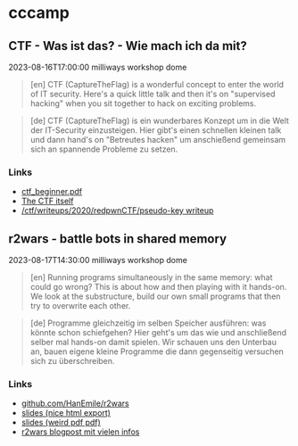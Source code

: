 # cccamp

## CTF - Was ist das? - Wie mach ich da mit?

2023-08-16T17:00:00
milliways workshop dome

> [en]
> CTF (CaptureTheFlag) is a wonderful concept to enter the world of IT security. Here's a quick little talk and then it's on "supervised hacking" when you sit together to hack on exciting problems.

> [de]
> CTF (CaptureTheFlag) is ein wunderbares Konzept um in die Welt der IT-Security einzusteigen. Hier gibt's einen schnellen kleinen talk und dann hand's on "Betreutes hacken" um anschießend gemeinsam sich an spannende Probleme zu setzen.

### Links

- [ctf_beginner.pdf](ctf_beginner.pdf)
- [The CTF itself](https://play.camp.allesctf.net)
- [/ctf/writeups/2020/redpwnCTF/pseudo-key writeup](/ctf/writeups/2020/redpwnCTF/pseudo-key/)

## r2wars - battle bots in shared memory

2023-08-17T14:30:00
milliways workshop dome

> [en]
> Running programs simultaneously in the same memory: what could go wrong? This is about how and then playing with it hands-on. We look at the substructure, build our own small programs that then try to overwrite each other.

> [de]
> Programme gleichzeitig im selben Speicher ausführen: was könnte schon schiefgehen? Hier geht's um das wie und anschließend selber mal hands-on damit spielen. Wir schauen uns den Unterbau an, bauen eigene kleine Programme die dann gegenseitig versuchen sich zu überschreiben.


### Links

- [github.com/HanEmile/r2wars](https://github.com/HanEmile/r2wars)
- [slides (nice html export)](.r2wars_GPN21/presentation.htm)
- [slides (weird pdf pdf)](r2wars_GPN21.pdf)
- [r2wars blogpost mit vielen infos](/blog/2020/10-10-r2wars/)

